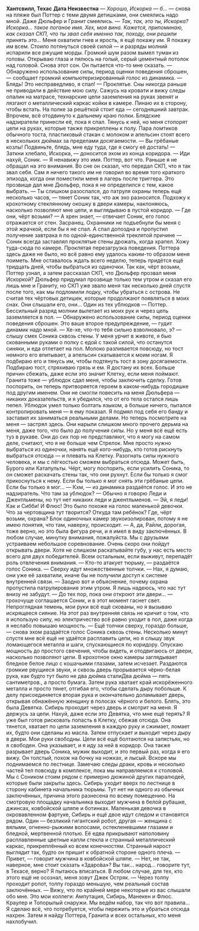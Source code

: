 <b>Хантсвилл, Техас</b>
<b>Дата Неизвестна</b>
<empty-line>
— <i>Хорошо, Искорка — б…</i> — снова на пляже был Поттер с теми двумя детишками, они смеялись надо мной. Даже Дюльфер и Гранит смеялись. — <i>Так, так, это ты, Искорка? Искорка… такое поганое имя. Хех, моя вина. Кажется, припоминаю, как сказал СКП, что ты звал себя именно так, походу, они решили принять это…</i>
Меня охватили гнев и ярость, я ещё покажу им. Я покажу им всем. Стоило потянуться своей силой — и разряды молний испарили все ржущие морды.
Громкий шум разом вымел туман из головы. Открываю глаза и пялюсь на голый, серый цементный потолок над головой. Снова этот сон. Он пытается что-то мне сказать.
— Обнаружено использование силы, период оценки поведения сброшен, — сообщает громкий компьютеризированный голос из динамика.
— Блядь! Это несправедливо, я спал! — Проклятье. Сны никогда раньше не приводили в действие мою силу. Сажусь на кровати и вижу следы опалин на матрасе, технарские цепи заземления на руках звенят и лязгают о металлический каркас койки в камере. Пинаю их в сторону, чтобы встать.
На полке за решёткой стоит еда — сегодняшний завтрак. Впрочем, всё отодвинуто к дальнему краю полки. Блядские надзиратели принесли её, пока я спал. Тянусь к ней, но меня стопорят цепи на руках, которые также прикреплены к полу. Пара ломтиков обычного тоста, пластиковый стакан с молоком и апельсин стоят всего в нескольких дюймах за пределами досягаемости.
— Вы грёбаные козлы! Подвиньте, блядь, мне еду туда, где я смогу её достать!
— Заткни хлебало, Искорка, — доносится эхом из конца коридора.
— Иди нахуй, Соник. — Я ненавижу это имя. Поттер, вот что. Раньше я не обращал на это внимания. Во сне он сказал, что передал СКП, что я так звал себя. Сам я ничего такого им не говорил во время того краткого эпизода, когда они поместили меня в лагерь после триггера. Это прозвище дал мне Дюльфер, пока я не определился с тем, какое выбрать.
— Ты слишком разоспался, до патруля охраны теперь ещё несколько часов, — тянет Соник так, что аж эхо разносится.
Подхожу к крохотному стеклянному окошку в двери камеры, наклоняюсь, насколько позволяют мне цепи, и выглядываю в пустой коридор.
— Где они, чёрт возьми?
— А хрен знает, — отвечает Соник, его голос отражается от стен.
Засранец. Охранники не подъебнули бы меня с этой жрачкой, если бы я не спал. А спал допоздна и пропустил получение завтрака я по одной-единственной треклятой причине — Соник всегда заставлял проклятые стены дрожать, когда храпел.
Хожу туда-сюда по камере. Проклятая перезагрузка поведения. Поттера здесь даже не было, но всё равно ему удалось каким-то образом меня поиметь. Мне оставалось ждать всего неделю, теперь придётся ещё тридцать дней, чтобы выбраться из одиночки. Так как, чёрт возьми, Поттер узнал, а затем рассказал СКП, что Дюльфер прозвал меня Искоркой? Дюльфер придумал прозвище только тем утром и сказал его лишь мне и Граниту, но СКП уже звало меня так несколько дней спустя после того, как мы подломили лодку, чтобы убраться с острова. Не считая тех чёртовых детишек, которые продолжают появляться в моих снах. Они слышали его, они… Один из тех ублюдков — Поттер.
Бессильный разряд молнии вылетает из моих рук и через цепь заземляется в пол.
— Обнаружено использование силы, период оценки поведения сброшен. Это ваше второе предупреждение, — гудит динамик надо мной.
— Хе-хе, что-то тебя сильно взволновало, э? — слышу смех Соника сквозь стены.
У меня урчит в животе, я бью скованными руками о полку с едой с такой силой, что останутся синяки, и еда отлетает на пол. Молоко разливается повсюду, но тост немного его впитывает, а апельсин скатывается к моим ногам. Я подбираю его и тянусь им, чтобы подтянуть тост в зону досягаемости. Подбираю тост, стряхиваю грязь и ем.
Я достану их всех. Больше причин сбежать, даже если это значит Клетку, если меня поймают. Гранита тоже — ублюдок сдал меня, чтобы заключить сделку. Готов поспорить, он теперь притворяется героем в каком-нибудь городишке под другим именем. Они не смогли повесить на меня Дюльфера — никаких доказательств, и я убедился, что от его тела остался лишь пепел. Ублюдок умел только болтать языком, а больше ничего, пытался контролировать меня — я ему показал. Я подмял под себя его банду и заставил их заниматься реальными делами. Но теперь посмотрите на меня — застрял здесь. Они нарыли слишком много прочего дерьма на меня, даже того, что было до получения силы. Но у меня всё ещё есть туз в рукаве. Они до сих пор не представляют, что я могу на самом деле, считают, что я не больше чем Стрелок. Мне просто нужно выбраться из одиночки, нанять ещё кого-нибудь, кто готов рискнуть выбраться отсюда — и плевать на Клетку. Разогнать силы нужного человека, и мы с лёгкостью сможем выбраться отсюда. Может быть, Бурого или Катапульты. Чёрт, могу поспорить, если усилить Соника, то он сможет раскачать стены так, что они рухнут. Если бы только я смог прикоснуться к нему. Если бы только я мог снять эти грёбаные цепи. Если бы только я мог…
— Кхм, — из динамика раздаётся голос. И это не надзиратель. Что там за ублюдок? — Обычно я говорю Леди и Джентльмены, но тут нет никаких леди и джентльменов.
— Эй, я леди! Как и Сибби! И Флюс!
Это было похоже на голос маленькой девочки. Что за чертовщина тут творится? Откуда там ребёнок? Где, чёрт возьми, охрана? Блок одиночных камер звукоизолирован, потому я не имею понятия, что там, наверху, происходит.
— А, да, Райли, дорогая, тоже верно, но это была фигура речи, и я имел в виду заключённых. В любом случае, минутку внимания, пожалуйста. Мы с друзьями устраиваем небольшое соревнование. Очень скоро они пойдут открывать двери. Хотя не слишком раскатывайте губу, у нас есть место всего для двух победителей. Всем остальным, если выживут, перепадёт роль отвлечения внимания.
— Кто-то атакует тюрьму, — раздаётся голос Соника. — Сверху идут множественные толчки.
— Нах, я думаю, они уже её захватили, иначе бы не получили доступ к системе внутренней связи. — Заодно вот и объяснение, почему охрана пропустила патрулирование этим утром. Я лишь надеюсь, что нас тут внизу не забудут.
— До тех пор, пока они откроют эти двери… — грохочуще соглашается Соник, и в этот момент гаснет свет.
Непроглядная темень, мои руки всё ещё скованы, но я вызываю искрящееся сияние. На этот раз внутренняя связь не кричит о том, что я использую силу, но электричество всё равно уходит в пол, даже когда я неслабо повышаю мощность.
— Ещё толчки сверху, гораздо больше, — снова эхом раздаётся голос Соника сквозь стены.
Несколько минут спустя мне всё ещё не удаётся расплавить цепи, но я слышу звук ломающегося металла и шаги, спускающиеся по коридору. Опускаю мощность до простого свечения, чтобы видеть, и отодвигаюсь от двери, насколько позволяют цепи. В крохотное окно камеры заглядывает бледное белое лицо с кошачьими глазами, затем исчезает. Раздаются громкие рвущиеся звуки, и сквозь дверь прорывается чёрно-белая рука, как будто тут было не два дюйма стали<note>Два дюйма — пять сантиметров.</note>, а просто бумага. Затем рука хватает край искорёженного металла и просто тянет, отгибая его, чтобы сделать дыру побольше. К делу присоединяется вторая рука и окончательно доламывает дверь, открывая обнажённую женщину в полосах чёрного и белого.
Блять, это была Девятка.
Сибирь проходит через дверь и смотрит на меня. Я держусь за цепи. Нахуй, даже если это Девятка, что мне ещё терять? Я уже был готов рисковать попасть в Клетку, сбежав отсюда.
Она тянется, хватает по цепи заземления в каждую руку и сжимает, ломает их, будто они сделаны из масла. Затем отпускает и выходит через дыру в двери. Мои руки свободны. Цепи всё ещё болтаются на запястьях, но я свободен. Она указывает, и я иду за ней в коридор.
Она также разрывает дверь Соника, мужик выходит, и это первый раз, когда я его вижу. Он толстый, похож на бочку на ножках, и лысый. Вскоре мы поднимаемся по лестнице. Замечаю следы драки, кровь и несколько частей тел повсюду в комплексе, пока мы направляемся к столовой. Мы с Соником стоим рядом с примерно дюжиной других паралюдей, которые были закрыты здесь. Сибирь уходит вверх по лестнице в сторону кабинета начальника тюрьмы. Тут нет ни одного из обычных заключённых, причина этого разнесена по всему помещению.
На смотровую площадку начальника выходит мужчина в белой рубашке, джинсах, ковбойской шляпе и ботинках. Маленькая девочка в окровавленном фартуке, Сибирь и ещё двое идут следом и становятся рядом. Один — безликий гигантский робот, другая — женщина с вялыми, огненно-рыжими волосами, остекленевшими глазами и бледной, мертвенной плотью. Её едва прикрывают наполовину расплавленные цветные капли стекла и странный металлический каркас, прикреплённый ко всем конечностям. Странный нарост выглядит так, будто он пришит к обратной стороне одного плеча.
— Привет, — говорит мужчина в ковбойской шляпе. — Нет, не так, наверное, мне стоит сказать «Здаро́ва»? Вы так… народ… говорите тут, в Техасе, верно? Я пытаюсь вписаться. В любом случае, для тех, кто этого ещё не осознал, меня зовут Джек Остряк. — Через толпу проходит ропот, толпу гораздо меньшую, чем реальный состав заключённых. — Вижу, что по крайней мере некоторые из вас слышали обо мне. Это мои коллеги: Ампутация, Сибирь, Манекен и Флюс. Краулер и Топорылый снаружи. Мы ведём набор, так что вот правила…
Я сделаю всё, что потребуется, чтобы пережить это и убраться отсюда нахрен. Затем я найду Поттера, Гранита и всех остальных, кто меня нахлобучил.